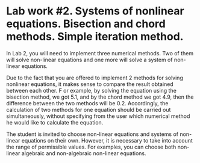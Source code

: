 # Lab work #2. Systems of nonlinear equations. Bisection and chord methods. Simple iteration method.

In Lab 2, you will need to implement three numerical methods. Two of them will solve non-linear equations and one more will solve a system of non-linear equations.

Due to the fact that you are offered to implement 2 methods for solving nonlinear equations, it makes sense to compare the result obtained between each other. F
or example, by solving the equation using the bisection method, we got 5.1, and by the chord method we got 4.9, then the difference between the two methods will be 0.2. 
Accordingly, the calculation of two methods for one equation should be carried out simultaneously, without specifying from the user which numerical 
method he would like to calculate the equation.

The student is invited to choose non-linear equations and systems of non-linear equations on their own. However, it is necessary to take into account 
the range of permissible values. For examples, you can choose both non-linear algebraic and non-algebraic non-linear equations.
